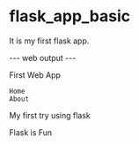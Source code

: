# flask_app_basic

It is my first flask app.

--- web output ---

First Web App

    Home
    About

My first try using flask

Flask is Fun 
